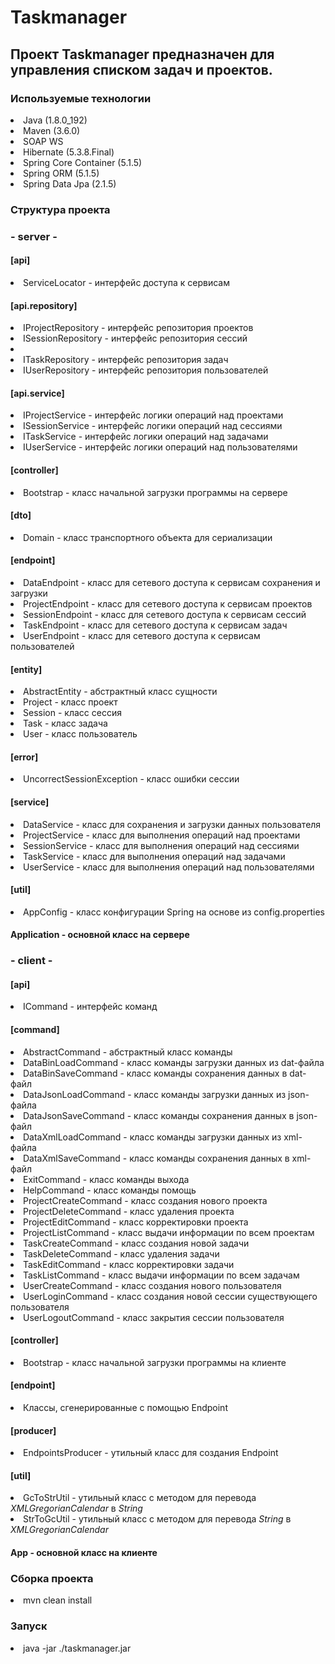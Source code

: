 <h1>Taskmanager</h1>

<h2>Проект Taskmanager предназначен для управления списком задач и проектов.</h2>

<h3>Используемые технологии</h3>

<li> Java (1.8.0_192)</li>

<li> Maven (3.6.0)</li>

<li> SOAP WS</li>

<li> Hibernate (5.3.8.Final)</li>

<li> Spring Core Container (5.1.5)</li>

<li> Spring ORM (5.1.5)</li>

<li> Spring Data Jpa (2.1.5)</li>

<h3>Структура проекта</h3>

<h3>- server -</h3>

<h4>[api]</h4>

<li> ServiceLocator - интерфейс доступа к сервисам</li>

<h4>[api.repository]</h4>

<li> IProjectRepository - интерфейс репозитория проектов</li>

<li> ISessionRepository - интерфейс репозитория сессий<li>

<li> ITaskRepository - интерфейс репозитория задач</li>

<li> IUserRepository - интерфейс репозитория пользователей</li>

<h4>[api.service]</h4>

<li> IProjectService - интерфейс логики операций над проектами</li>

<li> ISessionService - интерфейс логики операций над сессиями</li>

<li> ITaskService - интерфейс логики операций над задачами</li>

<li> IUserService - интерфейс логики операций над пользователями</li>

<h4>[controller]</h4>

<li> Bootstrap - класс начальной загрузки программы на сервере</li>

<h4>[dto]</h4>

<li> Domain - класс транспортного объекта для сериализации</li>

<h4>[endpoint]</h4>

<li> DataEndpoint - класс для сетевого доступа к сервисам сохранения и загрузки</li>

<li> ProjectEndpoint - класс для сетевого доступа к сервисам проектов</li>

<li> SessionEndpoint - класс для сетевого доступа к сервисам cессий</li>

<li> TaskEndpoint - класс для сетевого доступа к сервисам задач</li>

<li> UserEndpoint - класс для сетевого доступа к сервисам пользователей</li>

<h4>[entity]</h4>

<li> AbstractEntity - абстрактный класс сущности</li>

<li> Project - класс проект</li>

<li> Session - класс сессия</li>

<li> Task - класс задача</li>

<li> User - класс пользователь</li>

<h4>[error]</h4>

<li> UncorrectSessionException - класс ошибки сессии</li>

<h4>[service]</h4>

<li> DataService - класс для сохранения и загрузки данных пользователя</li>

<li> ProjectService - класс для выполнения операций над проектами</li>

<li> SessionService - класс для выполнения операций над сессиями</li>

<li> TaskService - класс для выполнения операций над задачами</li>

<li> UserService - класс для выполнения операций над пользователями</li>

<h4>[util]</h4>

<li> AppConfig - класс конфигурации Spring на основе из config.properties</li>

<h4>Application - основной класс на сервере</h4>

<h3>- client -</h3>

<h4>[api]</h4>

<li> ICommand - интерфейс команд</li>

<h4>[command]</h4>

<li> AbstractCommand - абстрактный класс команды</li>

<li> DataBinLoadCommand - класс команды загрузки данных из dat-файла</li>

<li> DataBinSaveCommand - класс команды сохранения данных в dat-файл</li>

<li> DataJsonLoadCommand - класс команды загрузки данных из json-файла</li>

<li> DataJsonSaveCommand - класс команды сохранения данных в json-файл</li>

<li> DataXmlLoadCommand - класс команды загрузки данных из xml-файла</li>

<li> DataXmlSaveCommand - класс команды сохранения данных в xml-файл</li>

<li> ExitCommand - класс команды выхода</li>

<li> HelpCommand - класс команды помощь</li>

<li> ProjectCreateCommand - класс создания нового проекта</li>

<li> ProjectDeleteCommand - класс удаления проекта</li>

<li> ProjectEditCommand - класс корректировки проекта</li>

<li> ProjectListCommand - класс выдачи информации по всем проектам</li>

<li> TaskCreateCommand - класс создания новой задачи</li>

<li> TaskDeleteCommand - класс удаления задачи</li>

<li> TaskEditCommand - класс корректировки задачи</li>

<li> TaskListCommand - класс выдачи информации по всем задачам</li>

<li> UserCreateCommand - класс создания нового пользователя</li>

<li> UserLoginCommand - класс создания новой сессии существующего пользователя</li>

<li> UserLogoutCommand - класс закрытия сессии пользователя</li>

<h4>[controller]</h4>

<li> Bootstrap - класс начальной загрузки программы на клиенте</li>

<h4>[endpoint]</h4>

<li> Классы, сгенерированные с помощью Endpoint</li>

<h4>[producer]</h4>

<li> EndpointsProducer - утильный класс для создания Endpoint</li>

<h4>[util]</h4>

<li> GcToStrUtil - утильный класс с методом для перевода <i>XMLGregorianCalendar</i> в <i>String</i></li>

<li> StrToGcUtil - утильный класс с методом для перевода <i>String</i> в <i>XMLGregorianCalendar</i></li>

<h4>App - основной класс на клиенте</h4>

<h3>Сборка проекта</h3>

<li> mvn clean install</li>

<h3>Запуск</h3>

<li> java -jar ./taskmanager.jar</li>